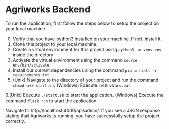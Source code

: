 # Agriworks Backend

To run the application, first follow the steps below to setup the project on your local machine.

0. Verify that you have python3 installed on your machine. If not, install it.
1. Clone this project to your local machine.
2. Create a virtual environment for this project using `python3 -m venv env` inside the directory
3. Activate the virtual environment using the command `source env/bin/activate`
4. Install our current dependencies using the command `pip install -r requirements.txt`
5. (Unix) Navigate to the directory of your project and run the command `chmod u+x start.sh`. 
   (Windows) Execute `setEnvVars.bat`. 

6.(Unix) Execute `./start.sh` to start the application. 
   (Windows) Execute the command `flask run` to start the application. 

Navigate to http://localhost:4000/api/admin/. If you see a JSON response stating that Agriworks is running, you have successfully setup the project correctly.
